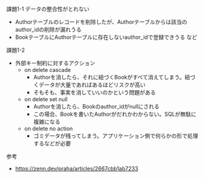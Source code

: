 課題1-1
データの整合性がとれない
- Authorテーブルのレコードを削除したが、Authorテーブルからは該当のauthor_idの削除が漏れうる
- BookテーブルにAuthorテーブルに存在しないauthor_idで登録できうる など

課題1-2
- 外部キー制約に対するアクション
  - on delete cascade
    - Authorを消したら、それに紐づくBookがすべて消えてしまう。紐づくデータが大量であればあるほどリスクが高い
    - そもそも、事実を消していいのかという問題がある
  - on delete set null
    - Authorを消したら、Bookのauthor_idがnullにされる
    - この場合、Bookを書いたAuthorがだれかわからない。SQLが無駄に複雑になる
  - on delete no action
    -  ゴミデータが残ってしまう。アプリケーション側で何らかの形で処理するなどが必要

参考
- https://zenn.dev/praha/articles/2667cbb1ab7233
